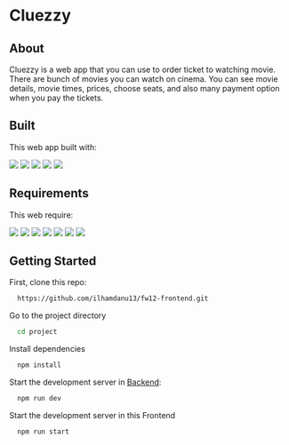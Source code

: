 # Cluezzy
## About
Cluezzy is a web app that you can use to order ticket to watching movie. There are bunch of movies you can watch on cinema. You can see movie details, movie times, prices, choose seats, and also many payment option when you pay the tickets.

## Built
This web app built with:

<img src="https://img.shields.io/badge/javascript-%23F7DF1E.svg?&style=for-the-badge&logo=javascript&logoColor=black" /> <img src="https://img.shields.io/badge/react-%2361DAFB.svg?&style=for-the-badge&logo=react&logoColor=black" /> <img src="https://img.shields.io/badge/tailwind%20css-%2338B2AC.svg?&style=for-the-badge&logo=tailwind%20css&logoColor=white" /> <img src="https://img.shields.io/badge/redux-%23764ABC.svg?&style=for-the-badge&logo=redux&logoColor=white" /> <img src="https://img.shields.io/badge/html5-%23E34F26.svg?&style=for-the-badge&logo=html5&logoColor=white" />

## Requirements
This web require:

<img src="https://img.shields.io/badge/visual%20studio%20code-%23007ACC.svg?&style=for-the-badge&logo=visual%20studio%20code&logoColor=white" /> <img src="https://img.shields.io/badge/json%20web%20tokens-%23000000.svg?&style=for-the-badge&logo=json%20web%20tokens&logoColor=white" /> <img src="https://img.shields.io/badge/npm-%23CB3837.svg?&style=for-the-badge&logo=npm&logoColor=white" /> <img src="https://img.shields.io/badge/eslint-%234B32C3.svg?&style=for-the-badge&logo=eslint&logoColor=white" /> <img src="https://img.shields.io/badge/postman-%23FF6C37.svg?&style=for-the-badge&logo=postman&logoColor=white" /> <img src="https://img.shields.io/badge/supabase-%233ECF8E.svg?&style=for-the-badge&logo=supabase&logoColor=white" /> <img src="https://img.shields.io/badge/postgresql-%23336791.svg?&style=for-the-badge&logo=postgresql&logoColor=white" />

## Getting Started

First, clone this repo:
```bash
  https://github.com/ilhamdanu13/fw12-frontend.git
```
Go to the project directory

```bash
  cd project
```

Install dependencies

```bash
  npm install
```

Start the development server in [Backend](https://github.com/ilhamdanu13/fw12-backend.git):

```bash
  npm run dev
```
Start the development server in this Frontend

```bash
  npm run start
```
